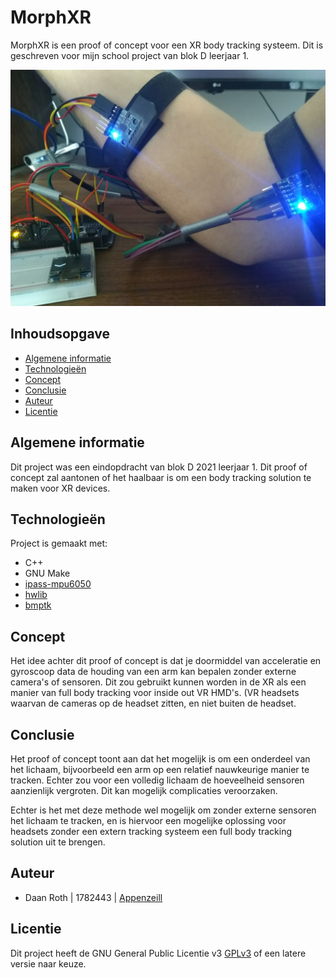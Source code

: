 # MorphXR
MorphXR is een proof of concept voor een XR body tracking systeem. Dit is geschreven voor mijn school project van blok D leerjaar 1.

![voorbeeld](./afbeelding.jpg)

## Inhoudsopgave 
* [Algemene informatie](#algemene-informatie)
* [Technologieën](#technologieën)
* [Concept](#concept)
* [Conclusie](#conclusie)
* [Auteur](#auteur)
* [Licentie](#licentie)

## Algemene informatie
Dit project was een eindopdracht van blok D 2021 leerjaar 1.
Dit proof of concept zal aantonen of het haalbaar is om een body tracking solution te maken voor XR devices.
	
## Technologieën
Project is gemaakt met:
* C++
* GNU Make
* [ipass-mpu6050](https://github.com/Appenzeill/ipass-mpu6050)
* [hwlib](https://github.com/wovo/hwlib)
* [bmptk](https://github.com/wovo/bmptk)

## Concept
Het idee achter dit proof of concept is dat je doormiddel van acceleratie en gyroscoop data de houding van een arm kan bepalen zonder externe camera's of sensoren. Dit zou gebruikt kunnen worden in de XR als een manier van full body tracking voor inside out VR HMD's. (VR headsets waarvan de cameras op de headset zitten, en niet buiten de headset.

## Conclusie
Het proof of concept toont aan dat het mogelijk is om een onderdeel van het lichaam, bijvoorbeeld een arm op een relatief nauwkeurige manier te tracken.
Echter zou voor een volledig lichaam de hoeveelheid sensoren aanzienlijk vergroten. Dit kan mogelijk complicaties veroorzaken.

Echter is het met deze methode wel mogelijk om zonder externe sensoren het lichaam te tracken, en is hiervoor een mogelijke oplossing voor headsets zonder een extern tracking systeem een full body tracking solution uit te brengen.
	
## Auteur 
* Daan Roth | 1782443 | [Appenzeill](https://github.com/Appenzeill)

## Licentie
Dit project heeft de GNU General Public Licentie v3 [GPLv3](https://www.gnu.org/licenses/gpl-3.0.en.html) of een latere versie naar keuze.
